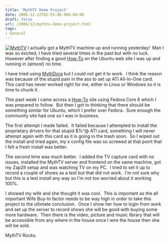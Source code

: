 ```yaml
---
title: 'MythTV Demo Project'
date: 2006-12-22T02:55:00.000-08:00
draft: false
url: /2006/12/mythtv-demo-project.html
tags: 
- General
---
```


[![MythTV](http://blog.ddpruitt.net/wp-content/uploads/2006/12/WindowsLiveWriter/MythTVDemoProject_9A48/MythTV_logo%5B14%5D1.png)](http://www.mythtv.org/) I actually got a MythTV machine up and running yesterday!  Man I was so excited, I have tried several times in the past but with no luck.  However after finding a good [How-To](https://help.ubuntu.com/community/MythTV) on the Ubuntu web site I was up and running in (almost) no time.

I have tried using [MythDora](http://blog.ddpruitt.net/2006/09/08/g-dingtv-viewing-linux-in-a-whole-new-way/) but I could not get it to work.  I think the reason was because of the stupid pain in the ass to set up ATI All-In-One card.  This card has never worked right for me, either in Linux or Windows so it is time to chunk it.

This past week I came across a [How-To](http://wilsonet.com/mythtv/fcmyth.php) site using Fedora Core 6 which I was prepared to follow.  But then I got to thinking that there should be something similar for Ubuntu, which I prefer over Fedora.  Sure enough the community site had one so I was in business.

The first attempt I made failed.  It failed because I attempted to install the proprietary drivers for that stupid $%^@ ATI card, something I will never attempt again with this card as it is going in the trash soon.  So I wiped out the install and tried again, my x config file was so screwed at that point that I felt a fresh install was better.

The second time was much better.  I added the TV capture card with no issues, installed the MythTV server and frontend on the same machine, got my Zap2It setup and was watching TV on my PC.  I tried to set it up to record a couple of shows as a test but that did not work.  I'm not sure why but this is a test install any way so I'm not too worried about it working 100%.

I showed my wife and she thought it was cool.  This is important as the all important Wife Buy-In factor needs to be way high in order to take this project to the ultimate conclusion.  Once I show her how to login from work and set up the server to record shows she will be good with buying some more hardware.  Then there is the video, picture and music library that will be accessible from any where in the house once I wire the house then she will be sold.

MythTV Rocks.